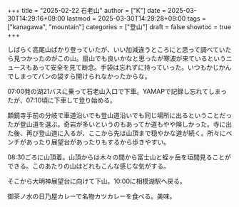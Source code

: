 +++
title = "2025-02-22 石老山"
author = ["K"]
date = 2025-03-30T14:29:16+09:00
lastmod = 2025-03-30T14:29:28+09:00
tags = ["kanagawa", "mountain"]
categories = ["登山"]
draft = false
showtoc = true
+++

しばらく高尾山ばかり登っていたが、いい加減違うところにと思って調べていたら見つかったのがこの山。扇山でも良いかなと思ったが寒波が来ているというニュースもあって安全を見て断念。手袋は忘れずに持っていった。いつもかじかんでしまってパンの袋すら開けられなかったからな。

07:00発の湖21バスに乗って石老山入口で下車。YAMAPで記録し忘れてしまったが、07:10頃に下車して登り始める。

顕鏡寺手前の分岐で車道沿いでも登山道沿いでも同じ場所に出るということだったが登山道を選ぶ。奇岩が多いというのもあってか道もやや険しかった。寺に出た後、再び登山道に入るが、ここから先は山頂まで穏やかな道が続く。所々にベンチがあったり展望台があったりもするから歩きやすい。

08:30ごろに山頂着。山頂からは木々の間から富士山と蛭ヶ岳を垣間見ることができる。このあたりの山はどれもこんな感じな気がする。

そこから大明神展望台に向けて下山。10:00に相模湖駅へ戻る。

御茶ノ水の日乃屋カレーで名物カツカレーを食べる。美味。
